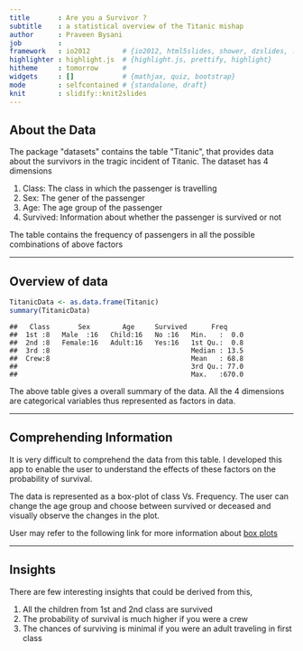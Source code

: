 ```yaml
---
title       : Are you a Survivor ?
subtitle    : a statistical overview of the Titanic mishap
author      : Praveen Bysani
job         : 
framework   : io2012        # {io2012, html5slides, shower, dzslides, ...}
highlighter : highlight.js  # {highlight.js, prettify, highlight}
hitheme     : tomorrow      # 
widgets     : []            # {mathjax, quiz, bootstrap}
mode        : selfcontained # {standalone, draft}
knit        : slidify::knit2slides
---
```


## About the Data

The package "datasets" contains the table "Titanic", that provides data about the survivors in the tragic incident of Titanic. The dataset has 4 dimensions

1. Class: The class in which the passenger is travelling
2. Sex: The gener of the passenger
3. Age: The age group of the passenger
4. Survived: Information about whether the passenger is survived or not

The table contains the frequency of passengers in all the possible combinations of above factors

---
## Overview of data


```r
TitanicData <- as.data.frame(Titanic)
summary(TitanicData)
```

```
##   Class       Sex        Age     Survived      Freq      
##  1st :8   Male  :16   Child:16   No :16   Min.   :  0.0  
##  2nd :8   Female:16   Adult:16   Yes:16   1st Qu.:  0.8  
##  3rd :8                                   Median : 13.5  
##  Crew:8                                   Mean   : 68.8  
##                                           3rd Qu.: 77.0  
##                                           Max.   :670.0
```

The above table gives a overall summary of the data. All the 4 dimensions are categorical variables thus represented as factors in data.

---

## Comprehending Information

It is very difficult to comprehend the data from this table. I developed this app to enable the user to understand the effects of these factors on the probability of survival.


The data is represented as a box-plot of class Vs. Frequency. The user can change the age group and choose between survived or deceased and visually observe the changes in the plot.


User may refer to the following link for more information about [box plots](http://onlinestatbook.com/2/graphing_distributions/boxplots.html)

----

## Insights

There are few interesting insights that could be derived from this,

1. All the children from 1st and 2nd class are survived
2. The probability of survival is much higher if you were a crew
3. The chances of surviving is minimal if you were an adult traveling in first class
